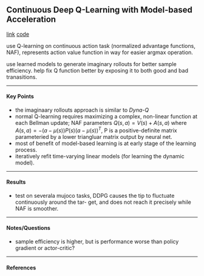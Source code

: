 ## Continuous Deep Q-Learning with Model-based Acceleration

[link](https://arxiv.org/pdf/1603.00748v1.pdf)
[code](https://github.com/ikostrikov/pytorch-ddpg-naf)

<!-- ***************************************************** -->
use Q-learning on continuous action task (normalized advantage functions, NAF), represents action value function in way for easier argmax operation.

use learned models to generate imaginary rollouts for better sample efficiency. help fix Q function better by exposing it to both good and bad tranasitions.

<!-- ***************************************************** -->
---
#### Key Points

- the imaginaary rollouts approach is similar to *Dyna-Q*
- normal Q-learning requires maximizing a complex, non-linear function at each Bellman update; NAF parameters $Q(s,a) = V(s) + A(s,a)$ where $A(s,a) = -(a - \mu(s))P(s)(a - \mu(s))^T$, P is a positive-definite matrix parameteried by a lower triangluar matrix output by neural net.
- most of benefit of model-based learning is at early stage of the learning process.
- iteratively refit time-varying linear models (for learning the dynamic model).

<!-- ***************************************************** -->
---
#### Results

- test on severala mujoco tasks, DDPG causes the tip to fluctuate continuously around the tar- get, and does not reach it precisely while NAF is smoother. 

<!-- ***************************************************** -->
---
#### Notes/Questions

- sample efficiency is higher, but is performance worse than policy gradient or actor-critic?

<!-- ***************************************************** -->
---
#### References



